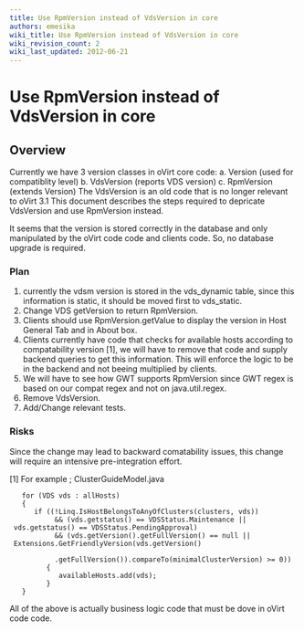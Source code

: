 ```yaml
---
title: Use RpmVersion instead of VdsVersion in core
authors: emesika
wiki_title: Use RpmVersion instead of VdsVersion in core
wiki_revision_count: 2
wiki_last_updated: 2012-06-21
---
```


# Use RpmVersion instead of VdsVersion in core

## Overview

Currently we have 3 version classes in oVirt core code:
a. Version (used for compatiblity level)
b. VdsVersion (reports VDS version)
c. RpmVersion (extends Version)
 The VdsVersion is an old code that is no longer relevant to oVirt 3.1 This document describes the steps required to depricate VdsVersion and use RpmVersion instead.

It seems that the version is stored correctly in the database and only manipulated by the oVirt code code and clients code. So, no database upgrade is required.

### Plan

1) currently the vdsm version is stored in the vds_dynamic table, since this information is static, it should be moved first to vds_static.
2) Change VDS getVersion to return RpmVersion.
3) Clients should use RpmVersion.getValue to display the version in Host General Tab and in About box.
4) Clients currently have code that checks for available hosts according to compatability version [1], we will have to remove that code and supply backend queries to get this information. This will enforce the logic to be in the backend and not beeing multiplied by clients.
5) We will have to see how GWT supports RpmVersion since GWT regex is based on our compat regex and not on java.util.regex.
6) Remove VdsVersion.
7) Add/Change relevant tests.

### Risks

Since the change may lead to backward comatability issues, this change will require an intensive pre-integration effort.

[1] For example ; ClusterGuideModel.java

       for (VDS vds : allHosts)
       {
          if ((!Linq.IsHostBelongsToAnyOfClusters(clusters, vds))
               && (vds.getstatus() == VDSStatus.Maintenance || vds.getstatus() == VDSStatus.PendingApproval)
               && (vds.getVersion().getFullVersion() == null || Extensions.GetFriendlyVersion(vds.getVersion()
                 .getFullVersion()).compareTo(minimalClusterVersion) >= 0))
             {
                availableHosts.add(vds);
             }
       }

All of the above is actually business logic code that must be dove in oVirt code code.
